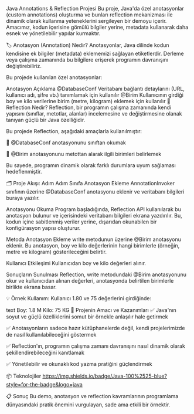 Java Annotations & Reflection Projesi
Bu proje, Java'da özel anotasyonlar (custom annotations) oluşturma ve bunları reflection mekanizması ile dinamik olarak kullanma yeteneklerini sergileyen bir demoyu içerir. Amacımız, kodun içerisine gömülü bilgiler yerine, metadata kullanarak daha esnek ve yönetilebilir yapılar kurmaktır.

🏷️ Anotasyon (Annotation) Nedir?
Anotasyonlar, Java dilinde kodun kendisine ek bilgiler (metadata) eklememizi sağlayan etiketlerdir. Derleme veya çalışma zamanında bu bilgilere erişerek programın davranışını değiştirebiliriz.

Bu projede kullanılan özel anotasyonlar:

Anotasyon	Açıklama
@DatabaseConf	Veritabanı bağlantı detaylarını (URL, kullanıcı adı, şifre vb.) tanımlamak için kullanılır
@Birim	Kullanıcının girdiği boy ve kilo verilerine birim (metre, kilogram) eklemek için kullanılır
🔎 Reflection Nedir?
Reflection, bir programın çalışma zamanında kendi yapısını (sınıflar, metotlar, alanlar) incelemesine ve değiştirmesine olanak tanıyan güçlü bir Java özelliğidir.

Bu projede Reflection, aşağıdaki amaçlarla kullanılmıştır:

📖 @DatabaseConf anotasyonunu sınıftan okumak

📝 @Birim anotasyonunu metottan alarak ilgili birimleri belirlemek

Bu sayede, programın dinamik olarak farklı durumlara uyum sağlaması hedeflenmiştir.

🗂️ Proje Akışı: Adım Adım
Sınıfa Anotasyon Ekleme
AnnotationInvoker sınıfının üzerine @DatabaseConf anotasyonu eklenir ve veritabanı bilgileri buraya yazılır.

Anotasyonu Okuma
Program başladığında, Reflection API kullanılarak bu anotasyon bulunur ve içerisindeki veritabanı bilgileri ekrana yazdırılır. Bu, kodun içine sabitlenmiş veriler yerine, dışarıdan okunabilen bir konfigürasyon yapısı oluşturur.

Metoda Anotasyon Ekleme
write metodunun üzerine @Birim anotasyonu eklenir. Bu anotasyon, boy ve kilo değerlerinin hangi birimlerle (örneğin, metre ve kilogram) gösterileceğini belirtir.

Kullanıcı Etkileşimi
Kullanıcıdan boy ve kilo değerleri alınır.

Sonuçların Sunulması
Reflection, write metodundaki @Birim anotasyonunu okur ve kullanıcıdan alınan değerleri, anotasyonda belirtilen birimlerle birlikte ekrana basar.

💡 Örnek Kullanım:
Kullanıcı 1.80 ve 75 değerlerini girdiğinde:

text
Boy: 1.8 M
Kilo: 75 KG
🎯 Projenin Amacı ve Kazanımları
✅ Java'nın soyut ve güçlü özelliklerini somut bir örnekle anlaşılır hale getirmek

✅ Anotasyonların sadece hazır kütüphanelerde değil, kendi projelerimizde de nasıl kullanılabileceğini göstermek


✅ Reflection'ın, programın çalışma zamanı davranışını nasıl dinamik olarak şekillendirebileceğini kanıtlamak

✅ Yönetilebilir ve okunaklı kod yazma pratiğini güçlendirmek

📦 Teknolojiler
https://img.shields.io/badge/Java-100%2525-blue?style=for-the-badge&logo=java

📋 Sonuç
Bu demo, anotasyon ve reflection kavramlarının programlama dünyasındaki pratik önemini vurgulayan, sade ama etkili bir örnektir.

